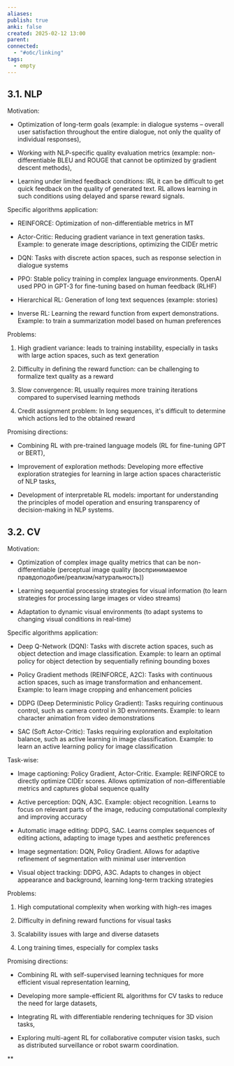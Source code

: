 ```yaml
---
aliases: 
publish: true
anki: false
created: 2025-02-12 13:00
parent:
connected:
  - "#обс/linking"
tags:
  - empty
---
```



## 3.1. NLP

Motivation:

- Optimization of long-term goals (example: in dialogue systems – overall user satisfaction throughout the entire dialogue, not only the quality of individual responses),

- Working with NLP-specific quality evaluation metrics (example: non-differentiable BLEU and ROUGE that cannot be optimized by gradient descent methods),

- Learning under limited feedback conditions: IRL it can be difficult to get quick feedback on the quality of generated text. RL allows learning in such conditions using delayed and sparse reward signals.

  

Specific algorithms application:

- REINFORCE: Optimization of non-differentiable metrics in MT

- Actor-Critic: Reducing gradient variance in text generation tasks. Example: to generate image descriptions, optimizing the CIDEr metric

- DQN: Tasks with discrete action spaces, such as response selection in dialogue systems

- PPO: Stable policy training in complex language environments. OpenAI used PPO in GPT-3 for fine-tuning based on human feedback (RLHF)

- Hierarchical RL: Generation of long text sequences (example: stories)

- Inverse RL: Learning the reward function from expert demonstrations. Example: to train a summarization model based on human preferences

  

Problems:

1. High gradient variance: leads to training instability, especially in tasks with large action spaces, such as text generation

2. Difficulty in defining the reward function: can be challenging to formalize text quality as a reward

3. Slow convergence: RL usually requires more training iterations compared to supervised learning methods

4. Credit assignment problem: In long sequences, it's difficult to determine which actions led to the obtained reward

  

Promising directions:

- Combining RL with pre-trained language models (RL for fine-tuning GPT or BERT),

- Improvement of exploration methods: Developing more effective exploration strategies for learning in large action spaces characteristic of NLP tasks,

- Development of interpretable RL models: important for understanding the principles of model operation and ensuring transparency of decision-making in NLP systems.

  

## 3.2. CV

  

Motivation:

- Optimization of complex image quality metrics that can be non-differentiable (perceptual image quality (воспринимаемое правдоподобие/реализм/натуральность))

- Learning sequential processing strategies for visual information (to learn strategies for processing large images or video streams)

- Adaptation to dynamic visual environments (to adapt systems to changing visual conditions in real-time)

  

Specific algorithms application:

- Deep Q-Network (DQN): Tasks with discrete action spaces, such as object detection and image classification. Example: to learn an optimal policy for object detection by sequentially refining bounding boxes

- Policy Gradient methods (REINFORCE, A2C): Tasks with continuous action spaces, such as image transformation and enhancement. Example: to learn image cropping and enhancement policies

- DDPG (Deep Deterministic Policy Gradient): Tasks requiring continuous control, such as camera control in 3D environments. Example: to learn character animation from video demonstrations

- SAC (Soft Actor-Critic): Tasks requiring exploration and exploitation balance, such as active learning in image classification. Example: to learn an active learning policy for image classification

Task-wise:

- Image captioning: Policy Gradient, Actor-Critic. Example: REINFORCE to directly optimize CIDEr scores. Allows optimization of non-differentiable metrics and captures global sequence quality

- Active perception: DQN, A3C. Example: object recognition. Learns to focus on relevant parts of the image, reducing computational complexity and improving accuracy

- Automatic image editing: DDPG, SAC. Learns complex sequences of editing actions, adapting to image types and aesthetic preferences

- Image segmentation: DQN, Policy Gradient. Allows for adaptive refinement of segmentation with minimal user intervention

- Visual object tracking: DDPG, A3C. Adapts to changes in object appearance and background, learning long-term tracking strategies

  

Problems:

1. High computational complexity when working with high-res images

2. Difficulty in defining reward functions for visual tasks

3. Scalability issues with large and diverse datasets

4. Long training times, especially for complex tasks

  

Promising directions:

- Combining RL with self-supervised learning techniques for more efficient visual representation learning,

- Developing more sample-efficient RL algorithms for CV tasks to reduce the need for large datasets,

- Integrating RL with differentiable rendering techniques for 3D vision tasks,

- Exploring multi-agent RL for collaborative computer vision tasks, such as distributed surveillance or robot swarm coordination.

**